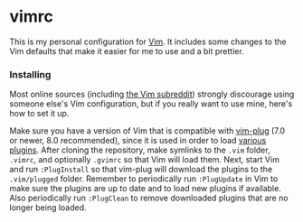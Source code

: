 # vimrc
This is my personal configuration for [Vim](http://www.vim.org/). It includes
some changes to the Vim defaults that make it easier for me to use and a bit
prettier.

### Installing
Most online sources (including [the Vim subreddit](http://reddit.com/r/vim/))
strongly discourage using someone else's Vim configuration, but if you really
want to use mine, here's how to set it up.

Make sure you have a version of Vim that is compatible with
[vim-plug](https://github.com/junegunn/vim-plug/) (7.0 or newer, 8.0
recommended), since it is used in order to load [various
plugins](https://github.com/brovie96/vimrc/blob/master/.vim/pluginsetup.vim/).
After cloning the repository, make symlinks to the `.vim` folder, `.vimrc`,
and optionally `.gvimrc` so that Vim will load them. Next, start Vim and run
`:PlugInstall` so that vim-plug will download the plugins to the
`.vim/plugged` folder. Remember to periodically run `:PlugUpdate` in Vim to
make sure the plugins are up to date and to load new plugins if available.
Also periodically run `:PlugClean` to remove downloaded plugins that are no
longer being loaded.
